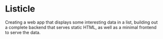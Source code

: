# Listicle
Creating a web app that displays some interesting data in a list, building out a complete backend that serves static HTML, as well as a minimal frontend to serve the data.
